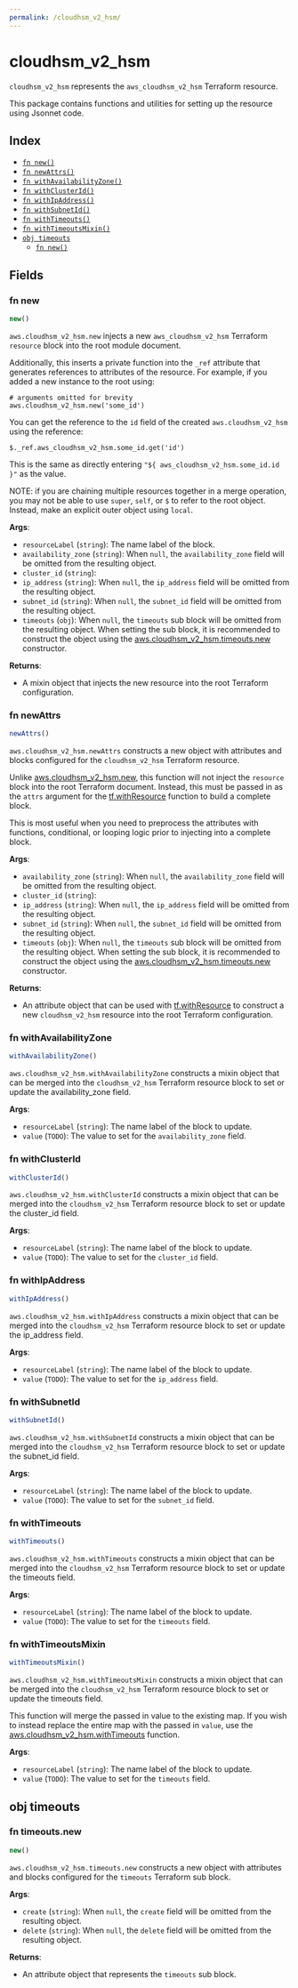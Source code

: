 ```yaml
---
permalink: /cloudhsm_v2_hsm/
---
```


# cloudhsm_v2_hsm

`cloudhsm_v2_hsm` represents the `aws_cloudhsm_v2_hsm` Terraform resource.



This package contains functions and utilities for setting up the resource using Jsonnet code.


## Index

* [`fn new()`](#fn-new)
* [`fn newAttrs()`](#fn-newattrs)
* [`fn withAvailabilityZone()`](#fn-withavailabilityzone)
* [`fn withClusterId()`](#fn-withclusterid)
* [`fn withIpAddress()`](#fn-withipaddress)
* [`fn withSubnetId()`](#fn-withsubnetid)
* [`fn withTimeouts()`](#fn-withtimeouts)
* [`fn withTimeoutsMixin()`](#fn-withtimeoutsmixin)
* [`obj timeouts`](#obj-timeouts)
  * [`fn new()`](#fn-timeoutsnew)

## Fields

### fn new

```ts
new()
```


`aws.cloudhsm_v2_hsm.new` injects a new `aws_cloudhsm_v2_hsm` Terraform `resource`
block into the root module document.

Additionally, this inserts a private function into the `_ref` attribute that generates references to attributes of the
resource. For example, if you added a new instance to the root using:

    # arguments omitted for brevity
    aws.cloudhsm_v2_hsm.new('some_id')

You can get the reference to the `id` field of the created `aws.cloudhsm_v2_hsm` using the reference:

    $._ref.aws_cloudhsm_v2_hsm.some_id.get('id')

This is the same as directly entering `"${ aws_cloudhsm_v2_hsm.some_id.id }"` as the value.

NOTE: if you are chaining multiple resources together in a merge operation, you may not be able to use `super`, `self`,
or `$` to refer to the root object. Instead, make an explicit outer object using `local`.

**Args**:
  - `resourceLabel` (`string`): The name label of the block.
  - `availability_zone` (`string`):  When `null`, the `availability_zone` field will be omitted from the resulting object.
  - `cluster_id` (`string`): 
  - `ip_address` (`string`):  When `null`, the `ip_address` field will be omitted from the resulting object.
  - `subnet_id` (`string`):  When `null`, the `subnet_id` field will be omitted from the resulting object.
  - `timeouts` (`obj`):  When `null`, the `timeouts` sub block will be omitted from the resulting object. When setting the sub block, it is recommended to construct the object using the [aws.cloudhsm_v2_hsm.timeouts.new](#fn-cloudhsmv2hsmtimeoutsnew) constructor.

**Returns**:
- A mixin object that injects the new resource into the root Terraform configuration.


### fn newAttrs

```ts
newAttrs()
```


`aws.cloudhsm_v2_hsm.newAttrs` constructs a new object with attributes and blocks configured for the `cloudhsm_v2_hsm`
Terraform resource.

Unlike [aws.cloudhsm_v2_hsm.new](#fn-cloudhsmv2hsmnew), this function will not inject the `resource`
block into the root Terraform document. Instead, this must be passed in as the `attrs` argument for the
[tf.withResource](https://github.com/tf-libsonnet/core/tree/main/docs#fn-withresource) function to build a complete block.

This is most useful when you need to preprocess the attributes with functions, conditional, or looping logic prior to
injecting into a complete block.

**Args**:
  - `availability_zone` (`string`):  When `null`, the `availability_zone` field will be omitted from the resulting object.
  - `cluster_id` (`string`): 
  - `ip_address` (`string`):  When `null`, the `ip_address` field will be omitted from the resulting object.
  - `subnet_id` (`string`):  When `null`, the `subnet_id` field will be omitted from the resulting object.
  - `timeouts` (`obj`):  When `null`, the `timeouts` sub block will be omitted from the resulting object. When setting the sub block, it is recommended to construct the object using the [aws.cloudhsm_v2_hsm.timeouts.new](#fn-cloudhsmv2hsmtimeoutsnew) constructor.

**Returns**:
  - An attribute object that can be used with [tf.withResource](https://github.com/tf-libsonnet/core/tree/main/docs#fn-withresource) to construct a new `cloudhsm_v2_hsm` resource into the root Terraform configuration.


### fn withAvailabilityZone

```ts
withAvailabilityZone()
```

`aws.cloudhsm_v2_hsm.withAvailabilityZone` constructs a mixin object that can be merged into the `cloudhsm_v2_hsm`
Terraform resource block to set or update the availability_zone field.



**Args**:
  - `resourceLabel` (`string`): The name label of the block to update.
  - `value` (`TODO`): The value to set for the `availability_zone` field.


### fn withClusterId

```ts
withClusterId()
```

`aws.cloudhsm_v2_hsm.withClusterId` constructs a mixin object that can be merged into the `cloudhsm_v2_hsm`
Terraform resource block to set or update the cluster_id field.



**Args**:
  - `resourceLabel` (`string`): The name label of the block to update.
  - `value` (`TODO`): The value to set for the `cluster_id` field.


### fn withIpAddress

```ts
withIpAddress()
```

`aws.cloudhsm_v2_hsm.withIpAddress` constructs a mixin object that can be merged into the `cloudhsm_v2_hsm`
Terraform resource block to set or update the ip_address field.



**Args**:
  - `resourceLabel` (`string`): The name label of the block to update.
  - `value` (`TODO`): The value to set for the `ip_address` field.


### fn withSubnetId

```ts
withSubnetId()
```

`aws.cloudhsm_v2_hsm.withSubnetId` constructs a mixin object that can be merged into the `cloudhsm_v2_hsm`
Terraform resource block to set or update the subnet_id field.



**Args**:
  - `resourceLabel` (`string`): The name label of the block to update.
  - `value` (`TODO`): The value to set for the `subnet_id` field.


### fn withTimeouts

```ts
withTimeouts()
```

`aws.cloudhsm_v2_hsm.withTimeouts` constructs a mixin object that can be merged into the `cloudhsm_v2_hsm`
Terraform resource block to set or update the timeouts field.



**Args**:
  - `resourceLabel` (`string`): The name label of the block to update.
  - `value` (`TODO`): The value to set for the `timeouts` field.


### fn withTimeoutsMixin

```ts
withTimeoutsMixin()
```

`aws.cloudhsm_v2_hsm.withTimeoutsMixin` constructs a mixin object that can be merged into the `cloudhsm_v2_hsm`
Terraform resource block to set or update the timeouts field.

This function will merge the passed in value to the existing map. If you wish
to instead replace the entire map with the passed in `value`, use the [aws.cloudhsm_v2_hsm.withTimeouts](TODO)
function.


**Args**:
  - `resourceLabel` (`string`): The name label of the block to update.
  - `value` (`TODO`): The value to set for the `timeouts` field.


## obj timeouts



### fn timeouts.new

```ts
new()
```


`aws.cloudhsm_v2_hsm.timeouts.new` constructs a new object with attributes and blocks configured for the `timeouts`
Terraform sub block.



**Args**:
  - `create` (`string`):  When `null`, the `create` field will be omitted from the resulting object.
  - `delete` (`string`):  When `null`, the `delete` field will be omitted from the resulting object.

**Returns**:
  - An attribute object that represents the `timeouts` sub block.
